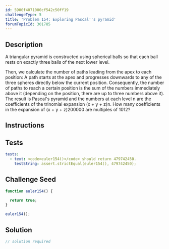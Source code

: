 ```yaml
---
id: 5900f4071000cf542c50ff19
challengeType: 5
title: 'Problem 154: Exploring Pascal''s pyramid'
forumTopicId: 301785
---
```


## Description

<section id='description'>

A triangular pyramid is constructed using spherical balls so that each ball rests on exactly three balls of the next lower level.

Then, we calculate the number of paths leading from the apex to each position: A path starts at the apex and progresses downwards to any of the three spheres directly below the current position. Consequently, the number of paths to reach a certain position is the sum of the numbers immediately above it (depending on the position, there are up to three numbers above it). The result is Pascal's pyramid and the numbers at each level n are the coefficients of the trinomial expansion (x + y + z)n. How many coefficients in the expansion of (x + y + z)200000 are multiples of 1012?

</section>

## Instructions

<section id='instructions'>

</section>

## Tests

<section id='tests'>

```yml
tests:
  - text: <code>euler154()</code> should return 479742450.
    testString: assert.strictEqual(euler154(), 479742450);

```

</section>

## Challenge Seed

<section id='challengeSeed'>

<div id='js-seed'>

```js
function euler154() {

  return true;
}

euler154();
```

</div>

</section>

## Solution

<section id='solution'>

```js
// solution required
```

</section>
